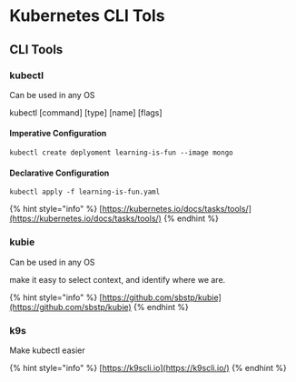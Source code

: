 # Kubernetes CLI Tols

## CLI Tools

### kubectl

Can be used in any OS

kubectl \[command] \[type] \[name] \[flags]

#### Imperative Configuration

```
kubectl create deplyoment learning-is-fun --image mongo
```

#### Declarative Configuration

```
kubectl apply -f learning-is-fun.yaml
```

{% hint style="info" %}
[https://kubernetes.io/docs/tasks/tools/](https://kubernetes.io/docs/tasks/tools/)
{% endhint %}

### kubie

Can be used in any OS

make it easy to select context, and identify where we are.

{% hint style="info" %}
[https://github.com/sbstp/kubie](https://github.com/sbstp/kubie)
{% endhint %}

### k9s

Make kubectl easier

{% hint style="info" %}
[https://k9scli.io](https://k9scli.io/)
{% endhint %}



##

